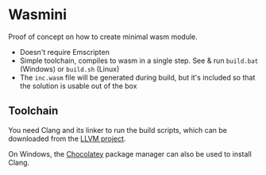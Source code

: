 # Wasmini

Proof of concept on how to create minimal wasm module.

- Doesn't require Emscripten
- Simple toolchain, compiles to wasm in a single step. See & run `build.bat` (Windows) or `build.sh` (Linux)
- The `inc.wasm` file will be generated during build, but it's included so that the solution is usable out of the box

## Toolchain

You need Clang and its linker to run the build scripts, which can be downloaded from the [LLVM project](https://releases.llvm.org/download.html).

On Windows, the [Chocolatey](https://chocolatey.org/) package manager can also be used to install Clang.